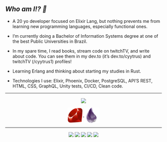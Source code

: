 ## ***Who am I!? :thinking:***

- A 20 yo developer focused on Elixir Lang, but nothing prevents me from learning new programming languages, especially functional ones.

- I’m currently doing a Bachelor of Information Systems degree at one of the best Public Universities in Brazil.

- In my spare time, I read books, stream code on twitchTV, and write about code. You can see them in my dev.to (it’s dev.to/cyytrus) and twitchTV (/cyytrus1) profiles!

- Learning Erlang and thinking about starting my studies in Rust.

- Technologies I use: Elixir, Phoenix, Docker, PostgreSQL, API’S REST, HTML, CSS, GraphQL, Unity tests, CI/CD, Clean code.

----

<p align="center">
  <a href="https://github.com/Cyytrus">
    <img align="center" src="https://github-readme-stats.vercel.app/api/top-langs/?username=Cyytrus&theme=tokyonight&hide_langs_below=1" />
  </a>

<p align="center">
  <a href="https://www.ruby-lang.org/en/">
     <img align="center" src="https://raw.githubusercontent.com/devicons/devicon/2ae2a900d2f041da66e950e4d48052658d850630/icons/ruby/ruby-original.svg" alt="Ruby" width="50" height="50">
    
  <a href="https://elixir-lang.org/">
     <img align="center" src="https://raw.githubusercontent.com/devicons/devicon/2ae2a900d2f041da66e950e4d48052658d850630/icons/elixir/elixir-original.svg" alt="Elixir" width="50" height="50">
    
----

<p align="center">
  <a href="paddcastro@gmail.com" alt="Gmail">
  <img src="https://img.shields.io/badge/Gmail-D14836?style=for-the-badge&logo=gmail&logoColor=white&link=paddcastro@gmail.com" /></a>

  <a href="https://www.linkedin.com/in/paulo-castro-9520481b6/" alt="Linkedin">
  <img src="https://img.shields.io/badge/Paulo Castro-0077B5?style=for-the-badge&logo=linkedin&logoColor=white&link=https://www.linkedin.com/in/paulo-castro-9520481b6/" /></a>
  
  <a href="https://twitter.com/Elixitrus" alt="Twitter">
  <img src="https://img.shields.io/badge/Elixitrus-1DA1F2?style=for-the-badge&logo=twitter&logoColor=white&link=https://twitter.com/Elixitrus"/></a>
  
  <a href="https://www.twitch.tv/Cyytrus1" alt="Twitch.tv">
  <img src="https://img.shields.io/badge/Cyytrus1-9146FF?style=for-the-badge&logo=twitch&logoColor=white&link=https://www.twitch.tv/Cyytrus1"/></a>

  <a href="https://dev.to/cyytrus" alt="Dev.to">
  <img src= "https://img.shields.io/badge/Cyytrus-0A0A0A?style=for-the-badge&logo=dev.to&logoColor=white&link=https://dev.to/cyytrus"/></a>
</p>  



